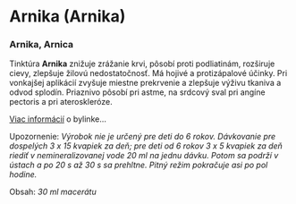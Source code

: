 Arnika (Arnika)
===============

### Arnika, Arnica

Tinktúra **Arnika** znižuje zrážanie krvi, pôsobí proti podliatinám, rozširuje
cievy, zlepšuje žilovú nedostatočnosť. Má hojivé a protizápalové účinky. Pri
vonkajšej aplikácií zvyšuje miestne prekrvenie a zlepšuje výživu tkaniva a odvod
splodín. Priaznivo pôsobí pri astme, na srdcový sval pri angíne pectoris a pri
ateroskleróze.

[Viac informácií](/sip/bylinky/arnika-horska) o bylinke…

Upozornenie: *Výrobok nie je určený pre deti do 6 rokov. Dávkovanie pre
dospelých 3 x 15 kvapiek za deň; pre deti od 6 rokov 3 x 5 kvapiek za deň riediť
v nemineralizovanej vode 20 ml na jednu dávku. Potom sa podrží v ústach a po 20
s až 30 s sa prehltne. Pitný režim pokračuje asi po pol hodine.*

Obsah: *30 ml macerátu*
